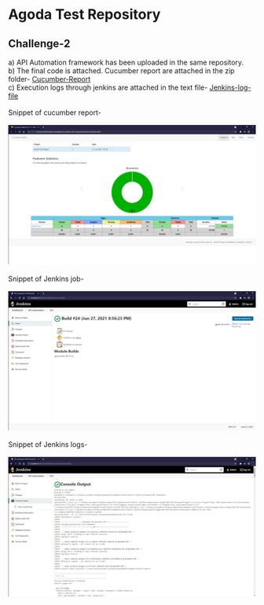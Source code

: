 # Agoda Test Repository

## Challenge-2<br />
a) API Automation framework has been uploaded in the same repository. <br />
b) The final code is attached. Cucumber report are attached in the zip folder- [Cucumber-Report](https://github.com/Vsarthak15/API_Automation/blob/master/cucumber-html-reports.zip)<br />
c) Execution logs through jenkins are attached in the text file- [Jenkins-log-file](https://github.com/Vsarthak15/API_Automation/blob/master/Jenkins_logs.txt)<br />
<br />
Snippet of cucumber report- <br /><br />
![screeshot-cr](https://github.com/Vsarthak15/API_Automation/blob/master/Cucumber_report.PNG)
<br />
<br />
Snippet of Jenkins job- <br /><br />
![screeshot-jj](https://github.com/Vsarthak15/API_Automation/blob/master/Jenkins_job.PNG)
<br />
<br />
Snippet of Jenkins logs- <br /><br />
![screeshot-jl](https://github.com/Vsarthak15/API_Automation/blob/master/Execution_successful.PNG)
